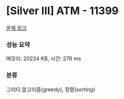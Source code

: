 # [Silver III] ATM - 11399 

[문제 링크](https://www.acmicpc.net/problem/11399) 

### 성능 요약

메모리: 20224 KB, 시간: 276 ms

### 분류

그리디 알고리즘(greedy), 정렬(sorting)

